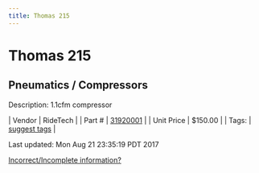 ```yaml
---
title: Thomas 215
---
```


# Thomas 215
## Pneumatics / Compressors
Description: 	1.1cfm compressor 

| Vendor | RideTech | 
| Part # | [31920001](http://www.ridetech.com/store/215-thomas-compressor-100psi.html) | 
| Unit Price | $150.00 | 
| Tags: | [suggest tags](https://docs.google.com/forms/d/e/1FAIpQLSeWyY8v3RgOty-MyWmh9U0iivNYN_molChYyS-0U-o-kOAv_g/viewform) | 

Last updated: Mon Aug 21 23:35:19 PDT 2017

 [Incorrect/Incomplete information?](https://docs.google.com/forms/d/e/1FAIpQLSeWyY8v3RgOty-MyWmh9U0iivNYN_molChYyS-0U-o-kOAv_g/viewform)